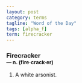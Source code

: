 ```yaml
---
layout: post
category: terms
tagline: "Word of the Day"
tags: [alpha_f]
term: firecracker
---
```


<h3>Firecracker<br/> <small>&mdash; n. (fire<span>&middot;</span>crack<span>&middot;</span>er)</small></h3>
<p><ol>
<li>A white arsonist.</li>
</ol></p>
